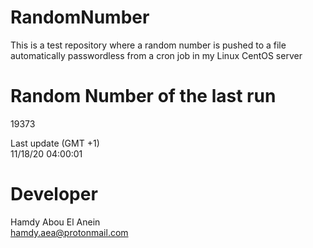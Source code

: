 # RandomNumber    
This is a test repository where a random number is pushed to a file automatically passwordless from a cron job in my Linux CentOS server    
# Random Number of the last run   
19373
      
Last update (GMT +1)    
11/18/20 04:00:01
# Developer    
Hamdy Abou El Anein   
hamdy.aea@protonmail.com
